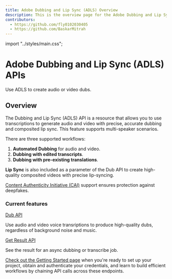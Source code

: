 ```yaml
---
title: Adobe Dubbing and Lip Sync (ADLS) Overview
description: This is the overview page for the Adobe Dubbing and Lip Sync (ADLS) APIs.
contributors:
  - https://github.com/fly0102030405
  - https://github.com/BaskarMitrah
---
```


import "../styles/main.css";

<Hero slots="heading, text" background="rgb(233, 80, 80)" className="adls-header"/>

# Adobe Dubbing and Lip Sync (ADLS) APIs

Use ADLS to create audio or video dubs.

## Overview

The Dubbing and Lip Sync (ADLS) API is a resource that allows you to use transcriptions to generate audio and video with precise, accurate dubbing and composited lip sync. This feature supports multi-speaker scenarios.

There are three supported workflows:

1. **Automated Dubbing** for audio and video.
2. **Dubbing with edited transcripts**.
3. **Dubbing with pre-existing translations**.

**Lip Sync** is also included as a parameter of the Dub API to create high-quality composited videos with precise lip-syncing.

[Content Authenticity Initiative (CAI)](http://contentauthenticity.org/) support ensures protection against deepfakes.

<DiscoverBlock slots="heading, link, text"/>

### Current features

[Dub API](./api/index.md)

Use audio and video voice transriptions to produce high-quality dubs, regardless of background noise and music. 

<DiscoverBlock slots="link, text"/>

[Get Result API](./api/index.md)

See the result for an async dubbing or transcribe job.

[Check out the Getting Started page](./getting_started/) when you're ready to set up your project, obtain and authenticate your credentials, and learn to build efficient workflows by chaining API calls across these endpoints.
